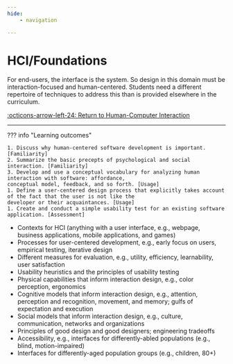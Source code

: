 ```yaml
---
hide:
    - navigation

---
```

# HCI/Foundations

For end-users, the interface is the system. So design in this domain must be interaction-focused and human-centered. Students need a different repertoire of techniques to address this than is provided elsewhere in the curriculum.

[:octicons-arrow-left-24: Return to Human-Computer Interaction](/Knowledge-Notebook/Human-Computer-Interaction/)

---

??? info "Learning outcomes"

    1. Discuss why human-centered software development is important. [Familiarity]
    2. Summarize the basic precepts of psychological and social interaction. [Familiarity]
    3. Develop and use a conceptual vocabulary for analyzing human interaction with software: affordance,
    conceptual model, feedback, and so forth. [Usage]
    1. Define a user-centered design process that explicitly takes account of the fact that the user is not like the
    developer or their acquaintances. [Usage]
    1. Create and conduct a simple usability test for an existing software application. [Assessment]

- Contexts for HCI (anything with a user interface, e.g., webpage, business applications, mobile applications,
and games)
- Processes for user-centered development, e.g., early focus on users, empirical testing, iterative design
- Different measures for evaluation, e.g., utility, efficiency, learnability, user satisfaction
- Usability heuristics and the principles of usability testing
- Physical capabilities that inform interaction design, e.g., color perception, ergonomics
- Cognitive models that inform interaction design, e.g., attention, perception and recognition, movement, and
memory; gulfs of expectation and execution
- Social models that inform interaction design, e.g., culture, communication, networks and organizations
- Principles of good design and good designers; engineering tradeoffs
- Accessibility, e.g., interfaces for differently-abled populations (e.g., blind, motion-impaired)
- Interfaces for differently-aged population groups (e.g., children, 80+)